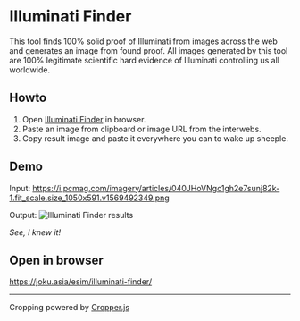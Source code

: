 # Illuminati Finder

This tool finds 100% solid proof of Illuminati from images across the web and generates an image from found proof. All images generated by this tool are 100% legitimate scientific hard evidence of Illuminati controlling us all worldwide.

## Howto

1. Open [Illuminati Finder](https://joku.asia/esim/illuminati-finder/) in browser.
1. Paste an image from clipboard or image URL from the interwebs.
2. Copy result image and paste it everywhere you can to wake up sheeple.

## Demo

Input: 
https://i.pcmag.com/imagery/articles/040JHoVNgc1gh2e7sunj82k-1.fit_scale.size_1050x591.v1569492349.png

Output:
![Illuminati Finder results](https://storage.googleapis.com/olaviinha/github/linus-illu.jpg)

_See, I knew it!_

## Open in browser

https://joku.asia/esim/illuminati-finder/

---

Cropping powered by [Cropper.js](https://github.com/fengyuanchen/cropperjs)
